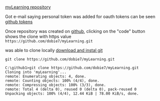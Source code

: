 
<!-- 
[markdown cheat sheet](https://github.com/adam-p/markdown-here/wiki/markdown-cheatsheet#images)
-->

[myLearning repository](https://github.com/dobie7/myLearning)

Got e-mail saying personal token was added for oauth
tokens can be seen [github tokens](https://github.com/settings/tokens)

Once repository was created on [github](https://github.com/), clicking on the "code" button shows the clone with https value  `https://github.com/dobie7/myLearning.git`

was able to clone locally [download and instal git](https://git-scm.com/downloads)

    git clone https://github.com/dobie7/myLearning.git

    C:\github1>git clone https://github.com/dobie7/myLearning.git
    Cloning into 'myLearning'...
    remote: Enumerating objects: 4, done.
    remote: Counting objects: 100% (4/4), done.
    remote: Compressing objects: 100% (3/3), done.
    remote: Total 4 (delta 0), reused 0 (delta 0), pack-reused 0
    Unpacking objects: 100% (4/4), 12.44 KiB | 78.00 KiB/s, done.
    

